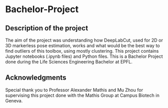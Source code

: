 # Bachelor-Project

## Description of the project

The aim of the project was understanding how DeepLabCut, used for 2D or 3D markerless pose estimation, works and what would be the best way to find outliers of this toolbox, using mostly clustering. 
This project contains Jupyter notebooks (.ipynb files) and Python files.
This is a Bachelor Project done during the Life Sciences Engineering Bachelor at EPFL.

## Acknowledgments

Special thank you to Professor Alexander Mathis and Mu Zhou for supervising this project done with the Mathis Group at Campus Biotech in Geneva.
